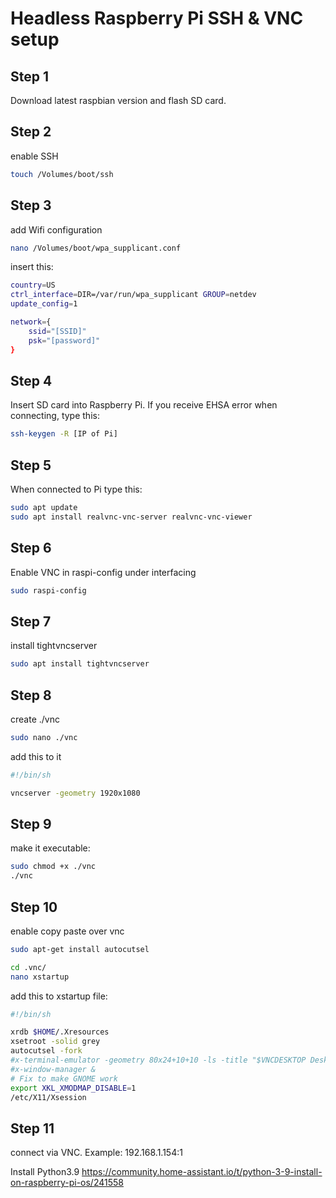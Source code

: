 # Headless Raspberry Pi SSH & VNC setup

## Step 1
Download latest raspbian version and flash SD card.


## Step 2
enable SSH
```sh
touch /Volumes/boot/ssh
```

## Step 3
add Wifi configuration
```sh
nano /Volumes/boot/wpa_supplicant.conf
```

insert this:

```sh
country=US
ctrl_interface=DIR=/var/run/wpa_supplicant GROUP=netdev
update_config=1

network={
	ssid="[SSID]"
	psk="[password]"
}
```


## Step 4
Insert SD card into Raspberry Pi. If you receive EHSA error when connecting, type this:
```sh
ssh-keygen -R [IP of Pi]
```

## Step 5
When connected to Pi type this:
```sh
sudo apt update
sudo apt install realvnc-vnc-server realvnc-vnc-viewer
```

## Step 6
Enable VNC in raspi-config under interfacing
```sh
sudo raspi-config
```

## Step 7
install tightvncserver
```sh
sudo apt install tightvncserver
```

## Step 8
create ./vnc
```sh
sudo nano ./vnc
```
add this to it
```sh
#!/bin/sh

vncserver -geometry 1920x1080
```

## Step 9
make it executable:
```sh
sudo chmod +x ./vnc
./vnc
```

## Step 10
enable copy paste over vnc

```sh
sudo apt-get install autocutsel
```

```sh
cd .vnc/
nano xstartup
```

add this to xstartup file:

```sh
#!/bin/sh

xrdb $HOME/.Xresources
xsetroot -solid grey
autocutsel -fork
#x-terminal-emulator -geometry 80x24+10+10 -ls -title "$VNCDESKTOP Desktop" &
#x-window-manager &
# Fix to make GNOME work
export XKL_XMODMAP_DISABLE=1
/etc/X11/Xsession
```

## Step 11
connect via VNC. Example: 192.168.1.154:1

Install Python3.9
https://community.home-assistant.io/t/python-3-9-install-on-raspberry-pi-os/241558
